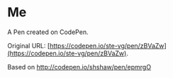 # Me

A Pen created on CodePen.

Original URL: [https://codepen.io/ste-vg/pen/zBVaZw](https://codepen.io/ste-vg/pen/zBVaZw).

Based on http://codepen.io/shshaw/pen/epmrgO